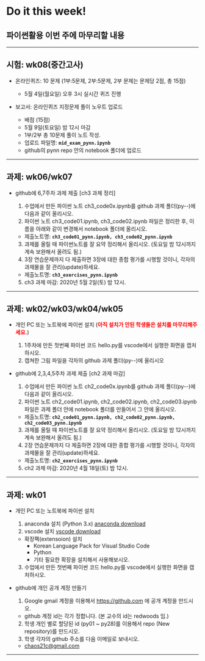 # Do it this week!
## 파이썬활용 이번 주에 마무리할 내용
---

## 시험: wk08(중간고사)
   
- 온라인퀴즈: 10 문제 (1부:5문제, 2부:5문제, 2부 문제는 문제당 2점, 총 15점)
  - 5월 4일(월요일) 오후 3시 실시간 퀴즈 진행
  
- 보고서: 온라인퀴즈 지정문제 풀이 노우트 업로드
  - 배점 (15점)
  - 5월 9일(토요일) 밤 12시 마감
  - 1부/2부 총 10문제 풀이 노트 작성. 
  - 업로드 파일명: **`mid_exam_pynn.ipynb`**
  - github의 pynn repo 안의 notebook 폴더에 업로드


---

## 과제: wk06/wk07
   
- github에 6,7주차 과제 제출 [ch3 과제 정리]

  1. 수업에서 만든 파이썬 노트 ch3_code0x.ipynb를 github 과제 폴더(py--)에 다음과 같이 올리시오.
  2. 파이썬 노트 ch3_code01.ipynb, ch3_code02.ipynb 파일은 정리한 후, 이름을 아래와 같이 변경해서 notebook 폴더에 올리시오.
    - 제출노트명: **`ch3_code01_pynn.ipynb, ch3_code02_pynn.ipynb`**
  3. 과제를 올릴 때 파이썬노트를 잘 요약 정리해서 올리시오. (토요일 밤 12시까지 계속 보완해서 올려도 됨.)
  4. 3장 연습문제까지 다 제출하면 3장에 대한 종합 평가를 시행할 것이니, 각자의 과제물을 잘 관리(update)하세요.
    - 제출노트명: **`ch3_exercises_pynn.ipynb`**
  5. ch3 과제 마감: 2020년 5월 2일(토) 밤 12시.
 
---

## 과제: wk02/wk03/wk04/wk05

- 개인 PC 또는 노트북에 파이썬 설치 (<font color="red">**아직 설치가 안된 학생들은 설치를 마무리해주세요.**</font>)
  1. 1주차에 만든 첫번째 파이썬 코드 hello.py를 vscode에서 실행한 화면을 캡처하시오.
  2. 캡쳐한 그림 파일을 각자의 github 과제 폴더(py--)에 올리시오
     
- github에 2,3,4,5주차 과제 제출 [ch2 과제 마감]

  1. 수업에서 만든 파이썬 노트 ch2_code0x.ipynb를 github 과제 폴더(py--)에 다음과 같이 올리시오.
  2. 파이썬 노트 ch2_code01.ipynb, ch2_code02.ipynb, ch2_code03.ipynb 파일은 과제 폴더 안에 notebook 폴더를 만들어서 그 안에 올리시오.
    - 제출노트명: **`ch2_code01_pynn.ipynb, ch2_code02_pynn.ipynb, ch2_code03_pynn.ipynb`**
  3. 과제를 올릴 때 파이썬노트를 잘 요약 정리해서 올리시오. (토요일 밤 12시까지 계속 보완해서 올려도 됨.)
  4. 2장 연습문제까지 다 제출하면 2장에 대한 종합 평가를 시행할 것이니, 각자의 과제물을 잘 관리(update)하세요.
    - 제출노트명: **`ch2_exercises_pynn.ipynb`**
  5. ch2 과제 마감: 2020년 4월 18일(토) 밤 12시.
 
---

## 과제: wk01
- 개인 PC 또는 노트북에 파이썬 설치

  1. anaconda 설치 (Python 3.x) [anaconda download](https://www.anaconda.com/distribution/)
  2. vscode 설치 [vscode download](https://code.visualstudio.com/download)
    - 확장팩(extensoion) 설치
      - Korean Language Pack for Visual Studio Code
      - Python
      - 기타 필요한 확장을 설치해서 사용해보시오.
  3. 수업에서 만든 첫번째 파이썬 코드 hello.py를 vscode에서 실행한 화면을 캡처하시오.
     
- github에 개인 공개 계정 만들기

  1. Google gmail 계정을 이용해서 https://github.com 에 공개 계정을 만드시오.
    - github 계정 id는 각가 정합니다. (본 교수의 id는 redwoods 임.)
  2. 학생 개인 별로 할당된 id (py01 ~ py28)를 이용해서 repo (New repository)를 만드시오.
  3. 학생 각자의 github 주소를 다음 이메일로 보내시오.
    - chaos21c@gmail.com

---
